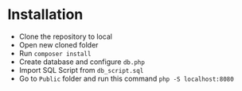 # Installation

- Clone the repository to local
- Open new cloned folder
- Run `composer install`
- Create database and configure `db.php`
- Import SQL Script from `db_script.sql`
- Go to `Public` folder and run this command `php -S localhost:8080`
